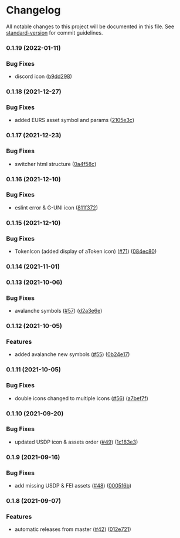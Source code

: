 # Changelog

All notable changes to this project will be documented in this file. See [standard-version](https://github.com/conventional-changelog/standard-version) for commit guidelines.

### 0.1.19 (2022-01-11)


### Bug Fixes

* discord icon ([b9dd298](https://githab.com/aave/aave-ui-kit/commit/b9dd298bce3bbbd6118af945b0d2fd0d8d0156e4))

### 0.1.18 (2021-12-27)


### Bug Fixes

* added EURS asset symbol and params ([2105e3c](https://githab.com/aave/aave-ui-kit/commit/2105e3cf21bd5a6d6284e9c733b5b7da347a9360))

### 0.1.17 (2021-12-23)


### Bug Fixes

* switcher html structure ([0a4f58c](https://githab.com/aave/aave-ui-kit/commit/0a4f58cb5e723e4945045ce44ada17afbad90077))

### 0.1.16 (2021-12-10)


### Bug Fixes

* eslint error & G-UNI icon ([811f372](https://githab.com/aave/aave-ui-kit/commit/811f3723679d76380c4e9ba1894d8a675edec2da))

### 0.1.15 (2021-12-10)


### Bug Fixes

* TokenIcon (added display of aToken icon) ([#71](https://githab.com/aave/aave-ui-kit/issues/71)) ([084ec80](https://githab.com/aave/aave-ui-kit/commit/084ec80e1512b4867039215e3b36b58590581b2d))

### 0.1.14 (2021-11-01)

### 0.1.13 (2021-10-06)


### Bug Fixes

* avalanche symbols ([#57](https://githab.com/aave/aave-ui-kit/issues/57)) ([d2a3e6e](https://githab.com/aave/aave-ui-kit/commit/d2a3e6eb6b53f986bb57fc880e29171cceeb5c96))

### 0.1.12 (2021-10-05)


### Features

* added avalanche new symbols ([#55](https://githab.com/aave/aave-ui-kit/issues/55)) ([0b24e17](https://githab.com/aave/aave-ui-kit/commit/0b24e1749ae7f9e2b248b371eed6c6185e4eb634))

### 0.1.11 (2021-10-05)


### Bug Fixes

* double icons changed to multiple icons ([#56](https://githab.com/aave/aave-ui-kit/issues/56)) ([a7bef7f](https://githab.com/aave/aave-ui-kit/commit/a7bef7f4d8b60806a26c91f6502e39131f46ecca))

### 0.1.10 (2021-09-20)


### Bug Fixes

* updated USDP icon & assets order ([#49](https://githab.com/aave/aave-ui-kit/issues/49)) ([1c183e3](https://githab.com/aave/aave-ui-kit/commit/1c183e351b1bb30c023fd908b9bd724698186309))

### 0.1.9 (2021-09-16)


### Bug Fixes

* add missing USDP & FEI assets ([#48](https://githab.com/aave/aave-ui-kit/issues/48)) ([0005f6b](https://githab.com/aave/aave-ui-kit/commit/0005f6bab51c3c3316bc648466dc7d0c510ba224))

### 0.1.8 (2021-09-07)


### Features

* automatic releases from master ([#42](https://githab.com/aave/aave-ui-kit/issues/42)) ([012e721](https://githab.com/aave/aave-ui-kit/commit/012e721214ee5aaf6bde406ed0e7e650954177a6))
